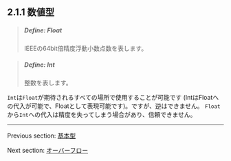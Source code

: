 ## 2.1.1 数値型

> ##### Define: Float
>
> IEEEの64bit倍精度浮動小数点数を表します。

> ##### Define: Int
>
> 整数を表します。

`Int`は`Float`が期待されるすべての場所で使用することが可能です (IntはFloatへの代入が可能で、Floatとして表現可能です)。ですが、逆はできません。 `Float`から`Int`への代入は精度を失ってしまう場合があり、信頼できません。

---

Previous section: [基本型](types-basic-types.md)

Next section: [オーバーフロー](types-overflow.md)